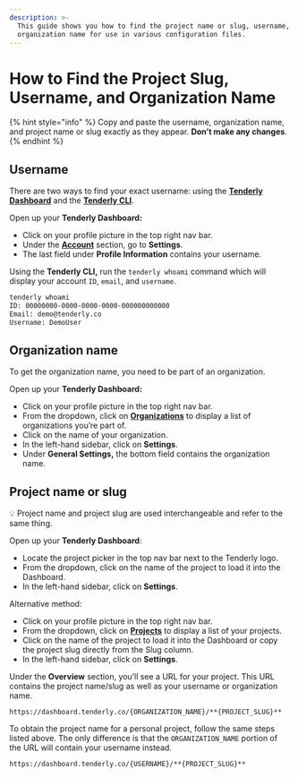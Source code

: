 ```yaml
---
description: >-
  This guide shows you how to find the project name or slug, username, and
  organization name for use in various configuration files.
---
```


# How to Find the Project Slug, Username, and Organization Name

{% hint style="info" %}
Copy and paste the username, organization name, and project name or slug exactly as they appear. **Don’t make any changes**.
{% endhint %}

## Username

There are two ways to find your exact username: using the [**Tenderly Dashboard**](https://dashboard.tenderly.co/) and the [**Tenderly CLI**](https://github.com/Tenderly/tenderly-cli).

Open up your **Tenderly Dashboard:**

* Click on your profile picture in the top right nav bar.
* Under the [**Account**](https://dashboard.tenderly.co/account) section, go to **Settings**.
* The last field under **Profile Information** contains your username.

Using the **Tenderly CLI,** run the `tenderly whoami` command which will display your account `ID`, `email`, and `username`.

```bash
tenderly whoami
ID: 00000000-0000-0000-0000-000000000000
Email: demo@tenderly.co
Username: DemoUser
```

## Organization name

To get the organization name, you need to be part of an organization.

Open up your **Tenderly Dashboard:**

* Click on your profile picture in the top right nav bar.
* From the dropdown, click on [**Organizations**](https://dashboard.tenderly.co/organizations) to display a list of organizations you’re part of.
* Click on the name of your organization.
* In the left-hand sidebar, click on **Settings**.
* Under **General Settings,** the bottom field contains the organization name.

## Project name or slug

💡 Project name and project slug are used interchangeable and refer to the same thing.

Open up your **Tenderly Dashboard**:

* Locate the project picker in the top nav bar next to the Tenderly logo.
* From the dropdown, click on the name of the project to load it into the Dashboard.
* In the left-hand sidebar, click on **Settings**.

Alternative method:

* Click on your profile picture in the top right nav bar.
* From the dropdown, click on [**Projects**](https://dashboard.tenderly.co/projects) to display a list of your projects.
* Click on the name of the project to load it into the Dashboard or copy the project slug directly from the Slug column.
* In the left-hand sidebar, click on **Settings**.

Under the **Overview** section, you’ll see a URL for your project. This URL contains the project name/slug as well as your username or organization name.

`https://dashboard.tenderly.co/{ORGANIZATION_NAME}/**{PROJECT_SLUG}**`

To obtain the project name for a personal project, follow the same steps listed above. The only difference is that the `ORGANIZATION_NAME` portion of the URL will contain your username instead.

`https://dashboard.tenderly.co/{USERNAME}/**{PROJECT_SLUG}**`
